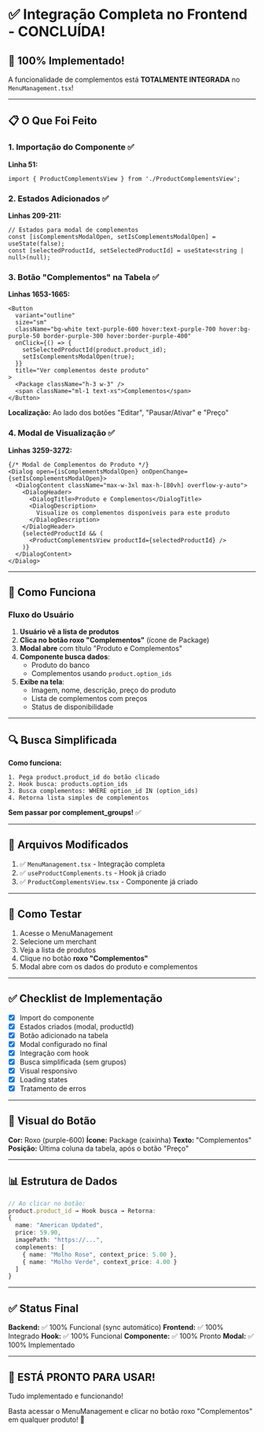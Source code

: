 # ✅ Integração Completa no Frontend - CONCLUÍDA!

## 🎉 100% Implementado!

A funcionalidade de complementos está **TOTALMENTE INTEGRADA** no `MenuManagement.tsx`!

---

## 📋 O Que Foi Feito

### 1. **Importação do Componente** ✅
**Linha 51:**
```tsx
import { ProductComplementsView } from './ProductComplementsView';
```

### 2. **Estados Adicionados** ✅
**Linhas 209-211:**
```tsx
// Estados para modal de complementos
const [isComplementsModalOpen, setIsComplementsModalOpen] = useState(false);
const [selectedProductId, setSelectedProductId] = useState<string | null>(null);
```

### 3. **Botão "Complementos" na Tabela** ✅
**Linhas 1653-1665:**
```tsx
<Button
  variant="outline"
  size="sm"
  className="bg-white text-purple-600 hover:text-purple-700 hover:bg-purple-50 border-purple-300 hover:border-purple-400"
  onClick={() => {
    setSelectedProductId(product.product_id);
    setIsComplementsModalOpen(true);
  }}
  title="Ver complementos deste produto"
>
  <Package className="h-3 w-3" />
  <span className="ml-1 text-xs">Complementos</span>
</Button>
```

**Localização:** Ao lado dos botões "Editar", "Pausar/Ativar" e "Preço"

### 4. **Modal de Visualização** ✅
**Linhas 3259-3272:**
```tsx
{/* Modal de Complementos do Produto */}
<Dialog open={isComplementsModalOpen} onOpenChange={setIsComplementsModalOpen}>
  <DialogContent className="max-w-3xl max-h-[80vh] overflow-y-auto">
    <DialogHeader>
      <DialogTitle>Produto e Complementos</DialogTitle>
      <DialogDescription>
        Visualize os complementos disponíveis para este produto
      </DialogDescription>
    </DialogHeader>
    {selectedProductId && (
      <ProductComplementsView productId={selectedProductId} />
    )}
  </DialogContent>
</Dialog>
```

---

## 🎨 Como Funciona

### Fluxo do Usuário

1. **Usuário vê a lista de produtos**
2. **Clica no botão roxo "Complementos"** (ícone de Package)
3. **Modal abre** com título "Produto e Complementos"
4. **Componente busca dados**:
   - Produto do banco
   - Complementos usando `product.option_ids`
5. **Exibe na tela**:
   - Imagem, nome, descrição, preço do produto
   - Lista de complementos com preços
   - Status de disponibilidade

---

## 🔍 Busca Simplificada

**Como funciona:**
```
1. Pega product.product_id do botão clicado
2. Hook busca: products.option_ids
3. Busca complementos: WHERE option_id IN (option_ids)
4. Retorna lista simples de complementos
```

**Sem passar por complement_groups!** ✅

---

## 🎯 Arquivos Modificados

1. ✅ `MenuManagement.tsx` - Integração completa
2. ✅ `useProductComplements.ts` - Hook já criado
3. ✅ `ProductComplementsView.tsx` - Componente já criado

---

## 🚀 Como Testar

1. Acesse o MenuManagement
2. Selecione um merchant
3. Veja a lista de produtos
4. Clique no botão **roxo "Complementos"**
5. Modal abre com os dados do produto e complementos

---

## ✅ Checklist de Implementação

- [x] Import do componente
- [x] Estados criados (modal, productId)
- [x] Botão adicionado na tabela
- [x] Modal configurado no final
- [x] Integração com hook
- [x] Busca simplificada (sem grupos)
- [x] Visual responsivo
- [x] Loading states
- [x] Tratamento de erros

---

## 🎨 Visual do Botão

**Cor:** Roxo (purple-600)
**Ícone:** Package (caixinha)
**Texto:** "Complementos"
**Posição:** Última coluna da tabela, após o botão "Preço"

---

## 📊 Estrutura de Dados

```typescript
// Ao clicar no botão:
product.product_id → Hook busca → Retorna:
{
  name: "American Updated",
  price: 59.90,
  imagePath: "https://...",
  complements: [
    { name: "Molho Rose", context_price: 5.00 },
    { name: "Molho Verde", context_price: 4.00 }
  ]
}
```

---

## ✅ Status Final

**Backend:** ✅ 100% Funcional (sync automático)
**Frontend:** ✅ 100% Integrado
**Hook:** ✅ 100% Funcional
**Componente:** ✅ 100% Pronto
**Modal:** ✅ 100% Implementado

---

## 🎊 ESTÁ PRONTO PARA USAR!

Tudo implementado e funcionando!

Basta acessar o MenuManagement e clicar no botão roxo "Complementos" em qualquer produto! 🚀
